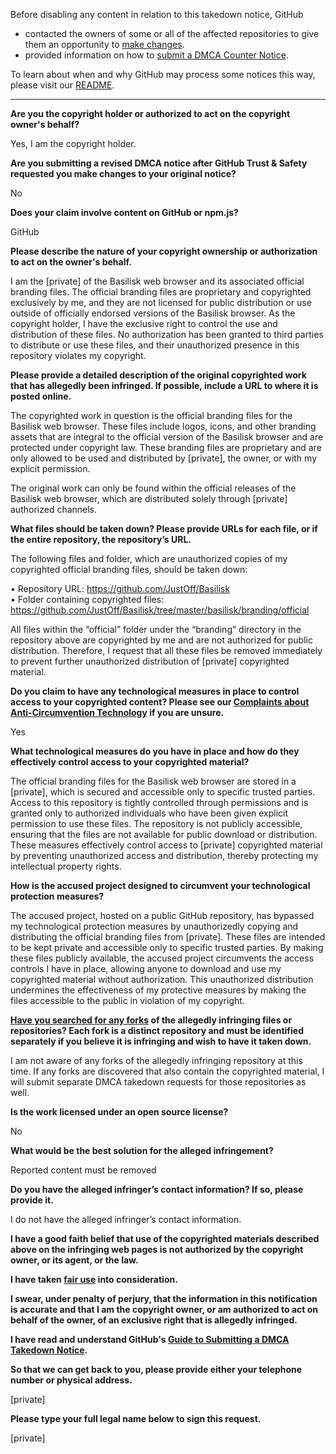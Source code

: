 Before disabling any content in relation to this takedown notice, GitHub
- contacted the owners of some or all of the affected repositories to give them an opportunity to [make changes](https://docs.github.com/en/github/site-policy/dmca-takedown-policy#a-how-does-this-actually-work).
- provided information on how to [submit a DMCA Counter Notice](https://docs.github.com/en/articles/guide-to-submitting-a-dmca-counter-notice).

To learn about when and why GitHub may process some notices this way, please visit our [README](https://github.com/github/dmca/blob/master/README.md#anatomy-of-a-takedown-notice).

---

**Are you the copyright holder or authorized to act on the copyright owner's behalf?**

Yes, I am the copyright holder.

**Are you submitting a revised DMCA notice after GitHub Trust & Safety requested you make changes to your original notice?**

No

**Does your claim involve content on GitHub or npm.js?**

GitHub

**Please describe the nature of your copyright ownership or authorization to act on the owner's behalf.**

I am the [private] of the Basilisk web browser and its associated official branding files. The official branding files are proprietary and copyrighted exclusively by me, and they are not licensed for public distribution or use outside of officially endorsed versions of the Basilisk browser. As the copyright holder, I have the exclusive right to control the use and distribution of these files. No authorization has been granted to third parties to distribute or use these files, and their unauthorized presence in this repository violates my copyright.

**Please provide a detailed description of the original copyrighted work that has allegedly been infringed. If possible, include a URL to where it is posted online.**

The copyrighted work in question is the official branding files for the Basilisk web browser. These files include logos, icons, and other branding assets that are integral to the official version of the Basilisk browser and are protected under copyright law. These branding files are proprietary and are only allowed to be used and distributed by [private], the owner, or with my explicit permission.

The original work can only be found within the official releases of the Basilisk web browser, which are distributed solely through [private] authorized channels.

**What files should be taken down? Please provide URLs for each file, or if the entire repository, the repository’s URL.**

The following files and folder, which are unauthorized copies of my copyrighted official branding files, should be taken down:

• Repository URL: https://github.com/JustOff/Basilisk  
• Folder containing copyrighted files: https://github.com/JustOff/Basilisk/tree/master/basilisk/branding/official

All files within the “official” folder under the “branding” directory in the repository above are copyrighted by me and are not authorized for public distribution. Therefore, I request that all these files be removed immediately to prevent further unauthorized distribution of [private] copyrighted material.

**Do you claim to have any technological measures in place to control access to your copyrighted content? Please see our <a href="https://docs.github.com/articles/guide-to-submitting-a-dmca-takedown-notice#complaints-about-anti-circumvention-technology">Complaints about Anti-Circumvention Technology</a> if you are unsure.**

Yes

**What technological measures do you have in place and how do they effectively control access to your copyrighted material?**

The official branding files for the Basilisk web browser are stored in a [private], which is secured and accessible only to specific trusted parties. Access to this repository is tightly controlled through permissions and is granted only to authorized individuals who have been given explicit permission to use these files. The repository is not publicly accessible, ensuring that the files are not available for public download or distribution. These measures effectively control access to [private] copyrighted material by preventing unauthorized access and distribution, thereby protecting my intellectual property rights.

**How is the accused project designed to circumvent your technological protection measures?**

The accused project, hosted on a public GitHub repository, has bypassed my technological protection measures by unauthorizedly copying and distributing the official branding files from [private]. These files are intended to be kept private and accessible only to specific trusted parties. By making these files publicly available, the accused project circumvents the access controls I have in place, allowing anyone to download and use my copyrighted material without authorization. This unauthorized distribution undermines the effectiveness of my protective measures by making the files accessible to the public in violation of my copyright.

**<a href="https://docs.github.com/articles/dmca-takedown-policy#b-what-about-forks-or-whats-a-fork">Have you searched for any forks</a> of the allegedly infringing files or repositories? Each fork is a distinct repository and must be identified separately if you believe it is infringing and wish to have it taken down.**

I am not aware of any forks of the allegedly infringing repository at this time. If any forks are discovered that also contain the copyrighted material, I will submit separate DMCA takedown requests for those repositories as well.

**Is the work licensed under an open source license?**

No

**What would be the best solution for the alleged infringement?**

Reported content must be removed

**Do you have the alleged infringer’s contact information? If so, please provide it.**

I do not have the alleged infringer’s contact information.

**I have a good faith belief that use of the copyrighted materials described above on the infringing web pages is not authorized by the copyright owner, or its agent, or the law.**

**I have taken <a href="https://www.lumendatabase.org/topics/22">fair use</a> into consideration.**

**I swear, under penalty of perjury, that the information in this notification is accurate and that I am the copyright owner, or am authorized to act on behalf of the owner, of an exclusive right that is allegedly infringed.**

**I have read and understand GitHub's <a href="https://docs.github.com/articles/guide-to-submitting-a-dmca-takedown-notice/">Guide to Submitting a DMCA Takedown Notice</a>.**

**So that we can get back to you, please provide either your telephone number or physical address.**

[private]

**Please type your full legal name below to sign this request.**

[private]
